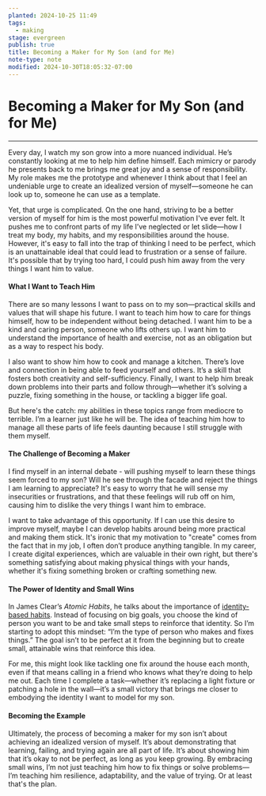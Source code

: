 ```yaml
---
planted: 2024-10-25 11:49
tags:
  - making
stage: evergreen
publish: true
title: Becoming a Maker for My Son (and for Me)
note-type: note
modified: 2024-10-30T18:05:32-07:00
---
```

# Becoming a Maker for My Son (and for Me)

---

Every day, I watch my son grow into a more nuanced individual. He’s constantly looking at me to help him define himself. Each mimicry or parody he presents back to me brings me great joy and a sense of responsibility. My role makes me the prototype and whenever I think about that I feel an undeniable urge to create an idealized version of myself—someone he can look up to, someone he can use as a template.

Yet, that urge is complicated. On the one hand, striving to be a better version of myself for him is the most powerful motivation I've ever felt. It pushes me to confront parts of my life I’ve neglected or let slide—how I treat my body, my habits, and my responsibilities around the house. However, it's easy to fall into the trap of thinking I need to be perfect, which is an unattainable ideal that could lead to frustration or a sense of failure. It's possible that by trying too hard, I could push him away from the very things I want him to value.

#### What I Want to Teach Him

There are so many lessons I want to pass on to my son—practical skills and values that will shape his future. I want to teach him how to care for things himself, how to be independent without being detached. I want him to be a kind and caring person, someone who lifts others up. I want him to understand the importance of health and exercise, not as an obligation but as a way to respect his body.

I also want to show him how to cook and manage a kitchen. There’s love and connection in being able to feed yourself and others. It’s a skill that fosters both creativity and self-sufficiency. Finally, I want to help him break down problems into their parts and follow through—whether it’s solving a puzzle, fixing something in the house, or tackling a bigger life goal.

But here's the catch: my abilities in these topics range from mediocre to terrible. I’m a learner just like he will be. The idea of teaching him how to manage all these parts of life feels daunting because I still struggle with them myself.

#### The Challenge of Becoming a Maker

I find myself in an internal debate - will pushing myself to learn these things seem forced to my son? Will he see through the facade and reject the things I am learning to appreciate? It's easy to worry that he will sense my insecurities or frustrations, and that these feelings will rub off on him, causing him to dislike the very things I want him to embrace.

I want to take advantage of this opportunity. If I can use this desire to improve myself, maybe I can develop habits around being more practical and making them stick. It's ironic that my motivation to "create" comes from the fact that in my job, I often don’t produce anything tangible. In my career, I create digital experiences, which are valuable in their own right, but there's something satisfying about making physical things with your hands, whether it's fixing something broken or crafting something new.

#### The Power of Identity and Small Wins

In James Clear’s _Atomic Habits_, he talks about the importance of [identity-based habits](https://jamesclear.com/identity-based-habits). Instead of focusing on big goals, you choose the kind of person you want to be and take small steps to reinforce that identity. So I’m starting to adopt this mindset: “I’m the type of person who makes and fixes things.” The goal isn’t to be perfect at it from the beginning but to create small, attainable wins that reinforce this idea.

For me, this might look like tackling one fix around the house each month, even if that means calling in a friend who knows what they’re doing to help me out. Each time I complete a task—whether it’s replacing a light fixture or patching a hole in the wall—it’s a small victory that brings me closer to embodying the identity I want to model for my son.

#### Becoming the Example

Ultimately, the process of becoming a maker for my son isn’t about achieving an idealized version of myself. It’s about demonstrating that learning, failing, and trying again are all part of life. It’s about showing him that it’s okay to not be perfect, as long as you keep growing. By embracing small wins, I’m not just teaching him how to fix things or solve problems—I’m teaching him resilience, adaptability, and the value of trying. Or at least that's the plan.
